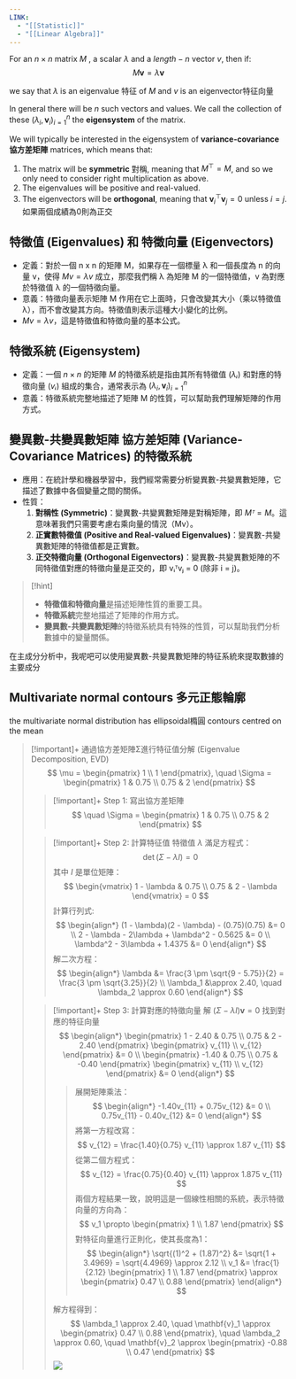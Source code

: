 ```yaml
---
LINK:
  - "[[Statistic]]"
  - "[[Linear Algebra]]"
---
```

For an $n × n$ matrix $M$ , a scalar $λ$ and a $length-n$ vector $v$, then if:
$$
M \mathbf{v} = \lambda \mathbf{v}
$$

we say that $λ$ is an eigenvalue 特征 of $M$ and $v$ is an eigenvector特征向量

In general there will be $n$ such vectors and values. We call the collection of these $(\lambda_i, \mathbf{v}_i)_{i=1}^n$ the $\textbf{eigensystem}$ of the matrix.





We will typically be interested in the eigensystem of **variance-covariance 協方差矩陣** matrices, which means that:
1. The matrix will be $\textbf{symmetric}$ 對稱, meaning that $M^\top = M$, and so we only need to consider right multiplication as above.
2. The eigenvalues will be positive and real-valued.
3. The eigenvectors will be $\textbf{orthogonal}$, meaning that $\mathbf{v}_i^\top \mathbf{v}_j = 0$ unless $i = j$. 如果兩個成績為0則為正交



## **特徵值 (Eigenvalues) 和 特徵向量 (Eigenvectors)**
    
 - 定義：對於一個 n x n 的矩陣 M，如果存在一個標量 λ 和一個長度為 n 的向量 v，使得 $Mv = λv$ 成立，那麼我們稱 λ 為矩陣 M 的一個特徵值，v 為對應於特徵值 λ 的一個特徵向量。
 - 意義：特徵向量表示矩陣 M 作用在它上面時，只會改變其大小（乘以特徵值 λ），而不會改變其方向。特徵值則表示這種大小變化的比例。
- $Mv = λv$，這是特徵值和特徵向量的基本公式。
## **特徵系統 (Eigensystem)**
- 定義：一個 $n \times n$ 的矩陣 $M$ 的特徵系統是指由其所有特徵值 ($λᵢ$) 和對應的特徵向量 ($vᵢ$) 組成的集合，通常表示為 $(\lambda_i, \mathbf{v}_i)_{i=1}^n$
- 意義：特徵系統完整地描述了矩陣 M 的性質，可以幫助我們理解矩陣的作用方式。
## **變異數-共變異數矩陣 協方差矩陣 (Variance-Covariance Matrices) 的特徵系統**
    
- 應用：在統計學和機器學習中，我們經常需要分析變異數-共變異數矩陣，它描述了數據中各個變量之間的關係。
- 性質：
    1. **對稱性 (Symmetric)**：變異數-共變異數矩陣是對稱矩陣，即 $Mᵀ = M$。這意味著我們只需要考慮右乘向量的情況（Mv）。
    2. **正實數特徵值 (Positive and Real-valued Eigenvalues)**：變異數-共變異數矩陣的特徵值都是正實數。
    3. **正交特徵向量 (Orthogonal Eigenvectors)**：變異數-共變異數矩陣的不同特徵值對應的特徵向量是正交的，即 vᵢᵀvⱼ = 0 (除非 i = j)。

> [!hint] 
> - **特徵值和特徵向量**是描述矩陣性質的重要工具。
> - **特徵系統**完整地描述了矩陣的作用方式。
> - **變異數-共變異數矩陣**的特徵系統具有特殊的性質，可以幫助我們分析數據中的變量關係。

在主成分分析中，我呢吧可以使用變異數-共變異數矩陣的特征系統來提取數據的主要成分





## Multivariate normal contours 多元正態輪廓

 the multivariate normal distribution has ellipsoidal橢圓 contours centred on the mean


> [!important]+ 通過協方差矩陣Σ進行特征值分解 (Eigenvalue Decomposition, EVD)  
> $$
\mu = \begin{pmatrix} 1 \\ 1 \end{pmatrix}, \quad \Sigma = \begin{pmatrix} 1 & 0.75 \\ 0.75 & 2 \end{pmatrix}
> $$
> 
>> [!important]+ Step 1: 寫出協方差矩陣
>> $$
\quad \Sigma = \begin{pmatrix} 1 & 0.75 \\ 0.75 & 2 \end{pmatrix}
>> $$
> 
> 
>> [!important]+ Step 2: 計算特征值
>>  特徵值 $\lambda$ 滿足方程式：
>>  $$
\det(\Sigma - \lambda I) = 0
>>  $$
>> 其中 $I$ 是單位矩陣：
>> $$
\begin{vmatrix} 1 - \lambda & 0.75 \\ 0.75 & 2 - \lambda \end{vmatrix} = 0
>> $$
>> 計算行列式:
>> $$
\begin{align*}
(1 - \lambda)(2 - \lambda) - (0.75)(0.75) &= 0 \\
2 - \lambda - 2\lambda + \lambda^2 - 0.5625 &= 0 \\
\lambda^2 - 3\lambda + 1.4375 &= 0
\end{align*}
>> $$
>> 解二次方程：
>> $$
\begin{align*}
\lambda &= \frac{3 \pm \sqrt{9 - 5.75}}{2} = \frac{3 \pm \sqrt{3.25}}{2} \\
\lambda_1 &\approx 2.40, \quad \lambda_2 \approx 0.60
\end{align*}
>> $$
>
>> [!important]+ Step 3: 計算對應的特徵向量
>> 解 $(\Sigma - \lambda I) \mathbf{v} = 0$ 找到對應的特征向量
>> $$
\begin{align*}
\begin{pmatrix} 1 - 2.40 & 0.75 \\ 0.75 & 2 - 2.40 \end{pmatrix} \begin{pmatrix} v_{11} \\ v_{12} \end{pmatrix} &= 0 \\
\begin{pmatrix} -1.40 & 0.75 \\ 0.75 & -0.40 \end{pmatrix} \begin{pmatrix} v_{11} \\ v_{12} \end{pmatrix} &= 0
\end{align*}
>> $$
>>> 展開矩陣乘法：
>>> $$
\begin{align*}
-1.40v_{11} + 0.75v_{12} &= 0 \\
0.75v_{11} - 0.40v_{12} &= 0
\end{align*}
>>> $$
>>> 將第一方程改寫：
>>> $$
v_{12} = \frac{1.40}{0.75} v_{11} \approx 1.87 v_{11}
>>> $$
>>> 從第二個方程式：
>>> $$
v_{12} = \frac{0.75}{0.40} v_{11} \approx 1.875 v_{11}
>>> $$
>>> 兩個方程結果一致，說明這是一個線性相關的系統，表示特徵向量的方向為：
>>> $$
v_1 \propto \begin{pmatrix} 1 \\ 1.87 \end{pmatrix}
>>> $$
>>> 對特征向量進行正則化，使其長度為1：
>>> $$
\begin{align*}
\sqrt{(1)^2 + (1.87)^2} &= \sqrt{1 + 3.4969} = \sqrt{4.4969} \approx 2.12 \\
v_1 &= \frac{1}{2.12} \begin{pmatrix} 1 \\ 1.87 \end{pmatrix} \approx \begin{pmatrix} 0.47 \\ 0.88 \end{pmatrix}
\end{align*}
>>> $$
>> 
>> 解方程得到：
>> $$
>> \lambda_1 \approx 2.40, \quad \mathbf{v}_1 \approx \begin{pmatrix} 0.47 \\ 0.88 \end{pmatrix}, \quad \lambda_2 \approx 0.60, \quad \mathbf{v}_2 \approx \begin{pmatrix} -0.88 \\ 0.47 \end{pmatrix}
>> $$
![](PICTURE/Eigensystem%20%E7%89%B9%E5%BE%81%E7%B3%BB%E7%B5%B1/1adf48eb6558435615e4568d1a1ff32f_MD5.jpeg)

















































